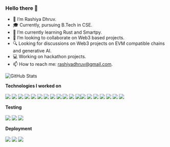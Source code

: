 ### Hello there 👋

- 🔭 I’m Rashiya Dhruv.
- 🎓 Currently, pursuing B.Tech in CSE.
- 🌱 I’m currently learning Rust and Smartpy.
- 👯 I’m looking to collaborate on Web3 based projects.
- 🔍 Looking for discussions on Web3 projects on EVM compatible chains and generative AI.
- 💻 Working on hackathon projects.
- 📫 How to reach me: rashiyadhruv@gmail.com.

![GitHub Stats](https://github-readme-stats.vercel.app/api?username=rashiyadhruv&theme=dracula)

**Technologies I worked on**
<br>
<br>
<img src="https://img.shields.io/badge/MongoDB-47A248?logo=MongoDB&logoColor=white&style=for-the-badge" />  <img src="https://img.shields.io/badge/Express-000000?logo=Express&logoColor=white&style=for-the-badge" />  <img src="https://img.shields.io/badge/ReactJs-61DAFB?logo=React&logoColor=white&style=for-the-badge" />  <img src="https://img.shields.io/badge/NodeJs-339933?logo=Node.js&logoColor=white&style=for-the-badge" />  <img src="https://img.shields.io/badge/Ethereum-3C3C3D?logo=Ethereum&logoColor=white&style=for-the-badge" />  <img src="https://img.shields.io/badge/Chainlink-375BD2?logo=Chainlink&logoColor=white&style=for-the-badge" />  <img src="https://img.shields.io/badge/Solidity-363636?logo=Solidity&logoColor=white&style=for-the-badge" />   <img src="https://img.shields.io/badge/Hyperledger-2F3134?logo=Hyperledger&logoColor=white&style=for-the-badge" />  <img src="https://img.shields.io/badge/Javascript-F7DF1E?logo=JavaScript&logoColor=white&style=for-the-badge" />  <img src="https://img.shields.io/badge/HTML5-E34F26?logo=HTML5&logoColor=white&style=for-the-badge" />  <img src="https://img.shields.io/badge/CSS3-1572B6?logo=CSS3&logoColor=white&style=for-the-badge" />  <img src="https://img.shields.io/badge/Sass-CC6699?logo=Sass&logoColor=white&style=for-the-badge" /><img src="https://img.shields.io/badge/NextJs-000000?logo=Next.js&logoColor=white&style=for-the-badge" />  <img src="https://img.shields.io/badge/MaterialUI-007FFF?logo=MUI&logoColor=white&style=for-the-badge" />   <img src="https://img.shields.io/badge/MySQL-4479A1?logo=MySQL&logoColor=white&style=for-the-badge" />  <img src="https://img.shields.io/badge/IPFS-65C2CB?logo=IPFS&logoColor=white&style=for-the-badge" />  <img src="https://img.shields.io/badge/Redux-764ABC?logo=Redux&logoColor=white&style=for-the-badge" />  <img src="https://img.shields.io/badge/Git-F05032?logo=Git&logoColor=white&style=for-the-badge" />  <img src="https://img.shields.io/badge/TypeScript-3178C6?logo=TypeScript&logoColor=white&style=for-the-badge" /> 



**Testing**
<br>
<br>
<img src="https://img.shields.io/badge/Jest-C21325?logo=Jest&logoColor=white&style=for-the-badge" />
<img src="https://img.shields.io/badge/Postman-FF6C37?logo=Postman&logoColor=white&style=for-the-badge" />
<img src="https://img.shields.io/badge/Mocha-8D6748?logo=Mocha&logoColor=white&style=for-the-badge" />


**Deployment**
<br>
<br>
<img src="https://img.shields.io/badge/Vercel-000000?logo=Vercel&logoColor=white&style=for-the-badge" />
<img src="https://img.shields.io/badge/Netlify-00C7B7?logo=Netlify&logoColor=white&style=for-the-badge" />
<img src="https://img.shields.io/badge/Heroku-430098?logo=Heroku&logoColor=white&style=for-the-badge" />
